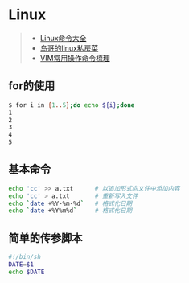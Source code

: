 # Linux

> * [Linux命令大全](http://man.linuxde.net)
> * [鸟哥的linux私房菜](http://linux.vbird.org/new_linux.php)
> * [VIM常用操作命令梳理](https://zhuanlan.zhihu.com/p/27232184?hmsr=toutiao.io&utm_medium=toutiao.io&utm_source=toutiao.io)

## for的使用

```sh
$ for i in {1..5};do echo ${i};done
1
2
3
4
5
```

## 基本命令

```sh
echo 'cc' >> a.txt      # 以追加形式向文件中添加内容
echo 'cc' > a.txt       # 重新写入文件
echo `date +%Y-%m-%d`   # 格式化日期
echo `date +%Y%m%d`     # 格式化日期
```

## 简单的传参脚本
```sh
#!/bin/sh
DATE=$1
echo $DATE
```